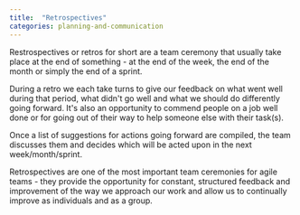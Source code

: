 ```yaml
---
title:  "Retrospectives"
categories: planning-and-communication
---
```


Restrospectives or retros for short are a team ceremony that usually take place at the end of something - at the end of the week, the end of the month or simply the end of a sprint.

During a retro we each take turns to give our feedback on what went well during that period, what didn't go well and what we should do differently going forward. It's also an opportunity to commend people on a job well done or for going out of their way to help someone else with their task(s).

Once a list of suggestions for actions going forward are compiled, the team discusses them and decides which will be acted upon in the next week/month/sprint.

Retrospectives are one of the most important team ceremonies for agile teams - they provide the opportunity for constant, structured feedback and improvement of the way we approach our work and allow us to continually improve as individuals and as a group.